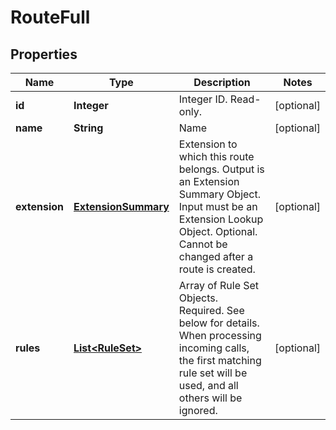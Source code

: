 
# RouteFull

## Properties
Name | Type | Description | Notes
------------ | ------------- | ------------- | -------------
**id** | **Integer** | Integer ID. Read-only. |  [optional]
**name** | **String** | Name |  [optional]
**extension** | [**ExtensionSummary**](ExtensionSummary.md) | Extension to which this route belongs. Output is an Extension Summary Object. Input must be an Extension Lookup Object. Optional. Cannot be changed after a route is created. |  [optional]
**rules** | [**List&lt;RuleSet&gt;**](RuleSet.md) | Array of Rule Set Objects. Required. See below for details. When processing incoming calls, the first matching rule set will be used, and all others will be ignored. |  [optional]



